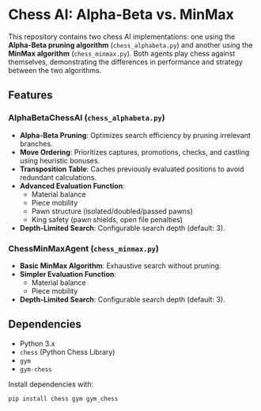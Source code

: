 # Chess AI: Alpha-Beta vs. MinMax

This repository contains two chess AI implementations: one using the **Alpha-Beta pruning algorithm** (`chess_alphabeta.py`) and another using the **MinMax algorithm** (`chess_minmax.py`). Both agents play chess against themselves, demonstrating the differences in performance and strategy between the two algorithms.

## Features

### AlphaBetaChessAI (`chess_alphabeta.py`)
- **Alpha-Beta Pruning**: Optimizes search efficiency by pruning irrelevant branches.
- **Move Ordering**: Prioritizes captures, promotions, checks, and castling using heuristic bonuses.
- **Transposition Table**: Caches previously evaluated positions to avoid redundant calculations.
- **Advanced Evaluation Function**:
  - Material balance
  - Piece mobility
  - Pawn structure (isolated/doubled/passed pawns)
  - King safety (pawn shields, open file penalties)
- **Depth-Limited Search**: Configurable search depth (default: 3).

### ChessMinMaxAgent (`chess_minmax.py`)
- **Basic MinMax Algorithm**: Exhaustive search without pruning.
- **Simpler Evaluation Function**:
  - Material balance
  - Piece mobility
- **Depth-Limited Search**: Configurable search depth (default: 3).

## Dependencies
- Python 3.x
- `chess` (Python Chess Library)
- `gym`
- `gym-chess`

Install dependencies with:
```bash
pip install chess gym gym_chess
